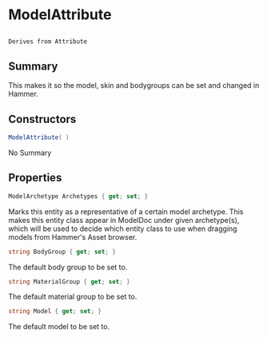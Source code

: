 # ModelAttribute

## 
```c#
Derives from Attribute
```

## Summary

This makes it so the model, skin and bodygroups can be set and changed in Hammer.
## Constructors

```c#
ModelAttribute( ) 
```
No Summary
## Properties

```c#
ModelArchetype Archetypes { get; set; } 
```
Marks this entity as a representative of a certain model archetype.
This makes this entity class appear in ModelDoc under given archetype(s), which will be used to decide which entity class to use when dragging models from Hammer's Asset browser.
```c#
string BodyGroup { get; set; } 
```
The default body group to be set to.
```c#
string MaterialGroup { get; set; } 
```
The default material group to be set to.
```c#
string Model { get; set; } 
```
The default model to be set to.
